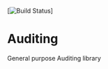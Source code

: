 
[![Build Status](https://ci.appveyor.com/api/projects/status/github/ajmal744/Auditing)]

# Auditing


General purpose Auditing library
